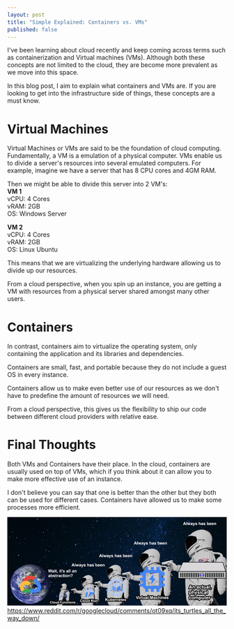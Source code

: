 ```yaml
---
layout: post
title: "Simple Explained: Containers vs. VMs"
published: false
---
```


I've been learning about cloud recently and keep coming across terms such as containerization and Virtual machines (VMs). Although both these concepts are not limited to the cloud, they are become more prevalent as we move into this space.

In this blog post, I aim to explain what containers and VMs are. If you are looking to get into the infrastructure side of things, these concepts are a must know.

# Virtual Machines

Virtual Machines or VMs are said to be the foundation of cloud computing. Fundamentally, a VM is a emulation of a physical computer. VMs enable us to divide a server's resources into several emulated computers. For example, imagine we have a server that has 8 CPU cores and 4GM RAM.

Then we might be able to divide this server into 2 VM's: <br>
**VM 1** <br>
vCPU: 4 Cores <br>
vRAM: 2GB <br>
OS: Windows Server <br>

**VM 2** <br>
vCPU: 4 Cores <br>
vRAM: 2GB <br>
OS: Linux Ubuntu <br>

This means that we are virtualizing the underlying hardware allowing us to divide up our resources.

From a cloud perspective, when you spin up an instance, you are getting a VM with resources from a physical server shared amongst many other users.

# Containers

In contrast, containers aim to virtualize the operating system, only containing the application and its libraries and dependencies.

Containers are small, fast, and portable because they do not include a guest OS in every instance. 

Containers allow us to make even better use of our resources as we don't have to predefine the amount of resources we will need.

From a cloud perspective, this gives us the flexibility to ship our code between different cloud providers with relative ease.

# Final Thoughts

Both VMs and Containers have their place. In the cloud, containers are usually used on top of VMs, which if you think about it can allow you to make more effective use of an instance.

I don't believe you can say that one is better than the other but they both can be used for different cases. Containers have allowed us to make some processes more efficient.



![gcp-meme](../images/gcp-meme.png)
https://www.reddit.com/r/googlecloud/comments/ot09xq/its_turtles_all_the_way_down/
